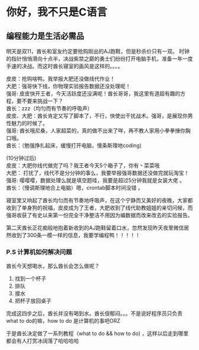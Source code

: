 # 你好，我不只是C语言

## 编程能力是生活必需品
明天是双11，酋长和室友约定要抢购刚出的AJ跑鞋，但是秒杀价只有一双。
时钟的指针悄悄滑向十点半，决战紫禁之巅的勇士们纷纷打开电脑手机，准备一年一度手速的决战。而这时酋长寝室的画风是这样的。。。。  

皮皮：抢购啥鸭，我举报大肥还没做线代作业！  
大肥：强哥快下线，你物理实验报告数据还没处理呢！  
强哥: 皮皮快开王者，今天活跃度还没满呢！酋长哥哥，我这里有道超有趣的方程，要不要来挑战一下？  
酋长：zzz（均匀而有节奏的呼吸声）  
皮皮、大肥：酋长肯定又写了脚本了，不行，快使出干扰战术。强哥，是展现你男性魅力的时候了。     
强哥: 酋长哦尼桑，人家超菜的，真的做不出来了咩，再不教人家用小拳拳捶你胸口哦。  
酋长：（勉强挣扎起床，缓慢打开电脑，慢条斯理地coding)  


(10分钟过后)    
皮皮：大肥你线代做完了吗？我王者今天5个箱子了，你有丶菜菜哦  
大肥： 打扰了，线代不是分分钟的事么，我要举报强哥数据还没做完就玩淘宝！   
强哥: 嘤嘤嘤，数据处理么就是填空题哇，我要是超过5分钟我就是女装大佬 。  
酋长：（慢调斯理地合上电脑）嗯，crontab脚本时间没错 。

寝室里又响起了酋长均匀而有节奏地呼吸声，在这个宁静而又美好的夜晚，大家都收到了单身狗的祝福，皮皮成为了王者，大肥收到了线代助教姐姐的亲切问候，而强哥收获了有史以来第一份完全干净整洁不用因为编数据而改来改去的实验报告。  

第二天酋长正花痴般地抱着新收到的AJ跑鞋留着口水，忽然发现昨天夜里微信居然收到了300条一模一样的信息，我要学编程鸭！！！！！

### P.S 计算机如何解决问题  
酋长今天想喝水，那么酋长会怎么做呢？  
1. 找到一个杯子
2. 排队
3. 接水
4. 把杯子放回桌子

完成这四步之后，酋长并没有喝到水。酋长佷郁闷。。。不是说好程序员只负责what to do的嘛，how to do 是计算机的事吧ORZ

于是酋长决定做了一系列教程（what to do && how to do) ，这样以后走到哪里都会有人打赏冰阔落了哈哈哈哈





